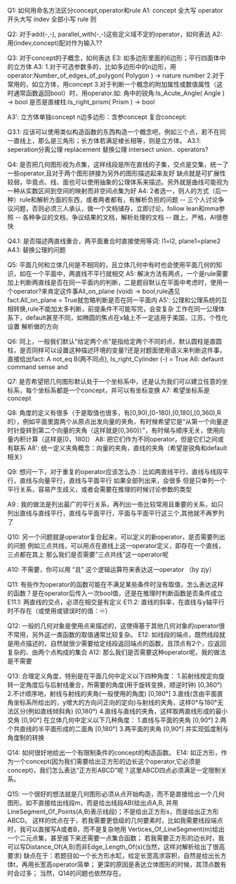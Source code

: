 Q1: 如何用命名方法区分concept,operator和rule
A1: concept 全大写 operator 开头大写 indev 全部小写 rule 则

Q2: 对于add(-,-), parallel_with(-,-)这些定义域不定的operator，如何表达
A2: 用(indev,concept)配对作为输入??

Q3: 对于concept的子概念，如何表达
E3: 如多边形里面的6边形；平行四面体中的立方体
A3: 1.对于可选参数多的，比如多边形中的n边形，用operator:Number_of_edges_of_polygon( Polygon ) -> nature number
    2.对于常用的，如立方体，用concept
    3.对于判断一个概念的附加属性或数值属性（这时通常函数返回bool）时，用operator.如:
        角中的锐角:Is_Acute_Angle( Angle ) -> bool
        是否是直棱柱:Is_right_prism( Prism ) -> bool

A3': 立方体单独concept
     n边多边形：含参concept
     复合concept:

Q3.1: 应该可以使用类似构造函数的东西构造一个概念吧，例如三个点，若不在同一直线上，那么是三角形；长方体若满足棱长相等，则是立方体。
A3.1: seperation分离公理 replacement 替换公理 intersect union.. operators?


Q4: 是否把几何图形视为点集，这样线段是所在直线的子集，交点是交集，统一了一些operator,且对于两个图形拼接为另外的图形描述起来友好
    缺点就是可扩展性较弱，毕竟点、线、面也可以使用抽象的公理体系来描述。另外就是曲线可能视为一种从实数区间到空间的映射而非空间点集为好
A4: 2者选一，则人的方式（后一种）rule和解析方面的东西，或者两者都有，有解析负担的问题
    -- 三个人讨论争议问题，否则必须三人承认，做一个文档储存，立即讨论，follow lean和mma参照
    -- 各种争议的文档，争议结果的文档，解析处理的文档
    -- 跟上，严格，AI很卷快

Q4.1: 是否描述两直线重合，两平面重合时直接使用等词: l1=l2, plane1=plane2
A4.1: 替换公理的问题

Q5: 平面几何和立体几何是不相同的，且立体几何中有时也会使用平面几何的知识，如在一个平面中，两直线不平行就相交
A5: 解决方法有两点，一个是rule需要加上判断两直线是否在同一平面内的判断，二是题目默认在平面中考虑时，使用一个operator?来肯定这件事All_on_plane (void) -> bool,rule遇见fact:All_on_plane = True就忽略判断是否在同一平面内
A5': 公理和公理系统的互相转换,rule不能加太多判断，前提条件不可能写完，会变复杂
     工作在同一公理体系下，default甚至不同，如椭圆的焦点在x轴上不一定适用于美国，江苏，个性化设置
     解析做的方向

Q6: 同上，一般我们默认"给定两个点"是指给定两个不同的点，默认圆柱是直圆柱，是否同样可以设置这种描述环境的变量?还是对题面使用语义来判断这件事，直接给出fact: A not_eq B(两不同点), Is_right_Cylinder (-) = True
A6: defaunt command sense and 

Q7: 是否希望把几何图形默认处于一个坐标系中，还是认为我们可以建立任意的坐标系，每个坐标系都是一个concept，并可以有坐标变换
A7: 希望坐标系是concept

Q8: 角度的定义有很多（于是取值也很多，有[0,90),[0-180),[0,180],[0,360),R的），例如平面里面两个从原点出发向量的夹角，有时候希望它是“从第一个向量逆时针旋转到第二个向量的夹角（这样就是[0,360)）”，有时候与顺序无关，使用向量内积计算（这样是[0，180]）
A8: 把它们作为不同operator，但是它们之间或有联系
A8': 统一定义夹角概念：向量的夹角，直线的夹角（希望是锐角和default相关）

Q9: 想问一下，对于重复的operator应该怎么办：比如两直线平行，直线与线段平行，直线与向量平行，直线与平面平行
    如果全部列出来，会很多
    但是只单列一个平行关系，容易产生歧义，或者会需要在推理的时候讨论参数的类型

A9 : 我的做法是列出最广的平行关系，再列出一些比较常用且重要的关系，如只列出直线与直线平行，直线与平面平行，平面与平面平行这三个,其他就不再罗列了

Q10: 另一个问题就是operator复合起来，可以定义的新operator，是否需要列出的问题
     例如三点共线，可以用点在直线上这一operator定义，即存在一个直线，三点都在其上
     那么我们是否需要“三点共线”这一operator呢

A10: 不需要，你可以用 “且” 这个逻辑运算符来表达这一operator （by zjy）

Q11: 有些作为operator的函数可能在不满足某些条件时没有取值，怎么表达这样的函数？是在operator后传入一次bool值，还是在推理时判断函数是否条件成立
E11.1: 两直线的交点，必须在相交是有定义
E11.2: 直线的斜率，在直线与y轴平行时不存在（或使用或错误时的值：♾）

Q12: 一般的几何对象是使用点来描述的，这使得基于其他几何对象的operator很不常用，另外这一类函数的取值通常比较复杂。
E12: 如线段的端点，既然线段就是用点描述的，自然就很少需要给定线段返回端点的函数，且顶点有2个，应返回复杂的、由两个点构成的集合
A12: 那么我们是否需要这种operator呢，我的做法是不需要

Q13: 合理定义角度，特别是在平面几何中定义以下四种角度：
     1.前射线按定向旋转一定角度后与后射线重合，所需要的角度(用于旋转变换，顺逆时钟) [0,360°)
     2.不计顺序地，射线与射线的夹角(一般使用的角度) [0,180°]
     3.直线(含由平面直角坐标系所给出的，y增大的方向问正向的定向)与射线的夹角，这样0°与180°无法区分(例如直线倾斜角) [0,180°)
     4.直线与直线的夹角，这样取两直线形成的最小交角 [0,90°]
     在立体几何中定义以下几种角度：
     1.直线与平面的夹角 [0,90°]
     2.两个共直线的半平面形成的二面角 [0,180°]
     3.两平面的夹角 [0,90°]
     并实现弧度制与角度制的转换

Q14: 如何很好地给出一个有限制条件的concept的构造函数。
E14: 如正方形，作为一个concept(因为我们需要给出正方形的边长这个operator,它必须是concept)，我们怎么表达“正方形ABCD”呢？这里ABCD四点必须满足一定限制关系。

Q15: 一个很好的想法就是几何图形必须从点开始构造，而不是直接给出一个几何图形。如不直接给出线段m，而是给出线段AB(给出点A,B,
     并用LineSegment_Of_Points(A,B)表示线段)；不是给出正方形s，而是给出正方形ABCD。
     这样的优点在于，若我需要更低级的几何要素时，比如我需要线段端点时，我可以直接写A或者B，而不是复杂地用
     Vertices_Of_LineSegment(m)给出一个二元点集，甚至接下来还需要一点集合函数；
     若我需要正方形的边长时，我可以写Distance_Of(A,B)而非Edge_Length_Of(s)(当然，这样对解析给出了很高要求)
     缺点在于：若题目如一个长方形水缸，给定长宽高求容积，自然是给出长方体t，再用长宽高operator简单；
     更深的原因是表达立体图形的时候，其顶点数有时会过多；
     当然，Q14的问题也依然存在。

